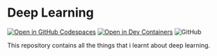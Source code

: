 # Deep Learning

[![Open in GitHub Codespaces](https://github.com/codespaces/badge.svg)](https://codespaces.new/balnarendrasapa/deep_learning)
[![Open in Dev Containers](https://img.shields.io/static/v1?label=Dev%20Containers&message=Open&color=blue&logo=visualstudiocode)](https://vscode.dev/redirect?url=vscode://ms-vscode-remote.remote-containers/cloneInVolume?url=https://github.com/balnarendrasapa/deep_learning)
![GitHub](https://img.shields.io/github/license/balnarendrasapa/deep_learning)

This repository contains all the things that i learnt about deep learning. 
